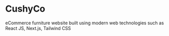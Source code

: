 # CushyCo
eCommerce furniture website built using modern web technologies  such as  React JS, Next.js, Tailwind CSS
